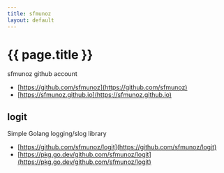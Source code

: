 ```yaml
---
title: sfmunoz
layout: default
---
```


# {{ page.title }}

sfmunoz github account

- [https://github.com/sfmunoz](https://github.com/sfmunoz)
- [https://sfmunoz.github.io](https://sfmunoz.github.io)

## logit

Simple Golang logging/slog library

- [https://github.com/sfmunoz/logit](https://github.com/sfmunoz/logit)
- [https://pkg.go.dev/github.com/sfmunoz/logit](https://pkg.go.dev/github.com/sfmunoz/logit)
